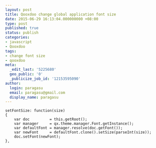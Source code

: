 ```yaml
---
layout: post
title: Qooxdoo change global application font size
date: 2015-06-29 16:13:04.000000000 +08:00
type: post
published: true
status: publish
categories:
- javascript
- Qooxdoo
tags:
- change font size
- qooxdoo
meta:
  _edit_last: '5225680'
  geo_public: '0'
  _publicize_job_id: '12153595090'
author:
  login: paragasu
  email: paragasu@gmail.com
  display_name: paragasu
---
```


	setFontSize: function(size)
	{
		var doc         = this.getRoot();  
		var manager     = qx.theme.manager.Font.getInstance();  
		var defaultFont = manager.resolve(doc.getFont());
		var newFont     = defaultFont.clone().setSize(parseInt(size));
		doc.setFont(newFont);
	},  


